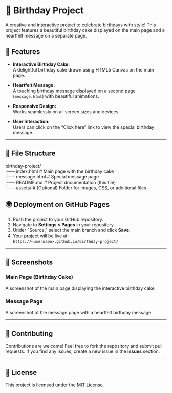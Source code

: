 # 🎉 Birthday Project

A creative and interactive project to celebrate birthdays with style! This project features a beautiful birthday cake displayed on the main page and a heartfelt message on a separate page.

## 🌟 Features

- **Interactive Birthday Cake:**  
  A delightful birthday cake drawn using HTML5 Canvas on the main page.

- **Heartfelt Message:**  
  A touching birthday message displayed on a second page (`message.html`) with beautiful animations.

- **Responsive Design:**  
  Works seamlessly on all screen sizes and devices.

- **User Interaction:**  
  Users can click on the “Click here” link to view the special birthday message.

---

## 📁 File Structure

birthday-project/  
├── index.html        # Main page with the birthday cake  
├── message.html      # Special message page  
├── README.md         # Project documentation (this file)  
└── assets/           # (Optional) Folder for images, CSS, or additional files  

## 🌍 Deployment on GitHub Pages

1. Push the project to your GitHub repository.
2. Navigate to **Settings > Pages** in your repository.
3. Under "Source," select the main branch and click **Save**.
4. Your project will be live at:  
   `https://<username>.github.io/birthday-project/`

---

## 🎨 Screenshots

### Main Page (Birthday Cake)  
A screenshot of the main page displaying the interactive birthday cake.

### Message Page  
A screenshot of the message page with a heartfelt birthday message.

---

## 🙌 Contributing

Contributions are welcome! Feel free to fork the repository and submit pull requests. If you find any issues, create a new issue in the **Issues** section.

---

## 📄 License

This project is licensed under the [MIT License](LICENSE).


